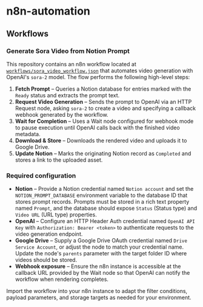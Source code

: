 # n8n-automation

## Workflows

### Generate Sora Video from Notion Prompt

This repository contains an n8n workflow located at [`workflows/sora_video_workflow.json`](workflows/sora_video_workflow.json) that automates video generation with OpenAI's `sora-2` model. The flow performs the following high-level steps:

1. **Fetch Prompt** – Queries a Notion database for entries marked with the `Ready` status and extracts the prompt text.
2. **Request Video Generation** – Sends the prompt to OpenAI via an HTTP Request node, asking `sora-2` to create a video and specifying a callback webhook generated by the workflow.
3. **Wait for Completion** – Uses a Wait node configured for webhook mode to pause execution until OpenAI calls back with the finished video metadata.
4. **Download & Store** – Downloads the rendered video and uploads it to Google Drive.
5. **Update Notion** – Marks the originating Notion record as `Completed` and stores a link to the uploaded asset.

### Required configuration

- **Notion** – Provide a Notion credential named `Notion account` and set the `NOTION_PROMPT_DATABASE` environment variable to the database ID that stores prompt records. Prompts must be stored in a rich text property named `Prompt`, and the database should expose `Status` (Status type) and `Video URL` (URL type) properties.
- **OpenAI** – Configure an HTTP Header Auth credential named `OpenAI API Key` with `Authorization: Bearer <token>` to authenticate requests to the video generation endpoint.
- **Google Drive** – Supply a Google Drive OAuth credential named `Drive Service Account`, or adjust the node to match your credential name. Update the node's `parents` parameter with the target folder ID where videos should be stored.
- **Webhook exposure** – Ensure the n8n instance is accessible at the callback URL provided by the Wait node so that OpenAI can notify the workflow when rendering completes.

Import the workflow into your n8n instance to adapt the filter conditions, payload parameters, and storage targets as needed for your environment.
